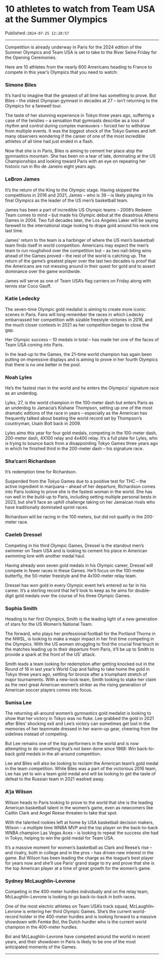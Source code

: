 # 10 athletes to watch from Team USA at the Summer Olympics

Published :`2024-07-25 12:28:57`

---

Competition is already underway in Paris for the 2024 edition of the Summer Olympics and Team USA is set to take to the River Seine Friday for the Opening Ceremonies.

Here are 10 athletes from the nearly 600 Americans heading to France to compete in this year’s Olympics that you need to watch:

### Simone Biles

It’s hard to imagine that the greatest of all time has something to prove. But Biles – the oldest Olympian gymnast in decades at 27 – isn’t returning to the Olympics for a farewell tour.

The taste of her stunning experience in Tokyo three years ago, suffering a case of the twisties – a sensation that gymnasts describe as a loss of rhythm and control during complex maneuvers – forced her to withdraw from multiple events. It was the biggest shock of the Tokyo Games and left many observers wondering if the career of one of the most incredible athletes of all time had just ended in a flash.

Now that she is in Paris, Biles is aiming to cement her place atop the gymnastics mountain. She has been on a tear of late, dominating at the US Championships and looking toward Paris with an eye on repeating her historic run in Rio de Janeiro eight years ago.

### LeBron James

It’s the return of the King to the Olympic stage. Having skipped the competitions in 2016 and 2021, James – who is 39 – is likely playing in his final Olympics as the leader of the US men’s basketball team.

James has been a part of incredible US Olympic teams – 2008’s Redeem Team comes to mind – but made his Olympic debut at the disastrous Athens Games in 2004. Two full decades later, the Los Angeles Laker will be saying farewell to the international stage looking to drape gold around his neck one last time.

James’ return to the team is a harbinger of where the US men’s basketball team finds itself in world competition. Americans may expect the men’s team to run roughshod over the competition but – as two nail-biting wins ahead of the Games proved – the rest of the world is catching up. The return of the game’s greatest player over the last two decades is proof that the Americans are not messing around in their quest for gold and to assert dominance over the game worldwide.

James will serve as one of Team USA’s flag carriers on Friday along with tennis star Coco Gauff.

### Katie Ledecky

The seven-time Olympic gold medalist is aiming to create more iconic scenes in Paris. Fans will long remember the races in which Ledecky embarrassed her competition with sizable freestyle victories in 2016, and the much closer contests in 2021 as her competition began to close the gap.

Her Olympic success – 10 medals in total – has made her one of the faces of Team USA coming into Paris.

In the lead-up to the Games, the 21-time world champion has again been putting on impressive displays and is aiming to prove in her fourth Olympics that there is no one better in the pool.

### Noah Lyles

He’s the fastest man in the world and he enters the Olympics’ signature race as an underdog.

Lyles, 27, is the world champion in the 100-meter dash but enters Paris as an underdog to Jamacia’s Kishane Thompson, setting up one of the most dramatic editions of the race in years – especially as the American has frequently talked about beating the world record set by Thompson’s countryman, Usain Bolt back in 2009.

Lyles aims this year for four gold medals, competing in the 100-meter dash, 200-meter dash, 4X100 relay and 4x400 relay. It’s a full plate for Lyles, who is trying to bounce back from a disappointing Tokyo Games three years ago in which he finished third in the 200-meter dash – his signature race.

### Sha’carri Richardson

It’s redemption time for Richardson.

Suspended from the Tokyo Games due to a positive test for THC – the active ingredient in marijuana – ahead of her departure, Richardson comes into Paris looking to prove she is the fastest woman in the world. She has run well in the build-up to Paris, including setting multiple personal bests in 2023, but she’ll face an uphill challenge taking on her Jamaican rivals who have traditionally dominated sprint races.

Richardson will be racing in the 100 meters, but did not qualify in the 200-meter race.

### Caeleb Dressel

Competing in his third Olympic Games, Dressel is the standout men’s swimmer on Team USA and is looking to cement his place in American swimming lore with another medal haul.

Having already won seven gold medals in his Olympic career, Dressel will compete in fewer races in these Games. He’ll focus on the 100-meter butterfly, the 50-meter freestyle and the 4x100-meter relay team.

Dressel has won gold in every Olympic event he’s entered so far in his career. It’s a sterling record that he’ll look to keep as he aims for double-digit gold medals over the course of his three Olympic Games.

### Sophia Smith

Heading to her first Olympics, Smith is the leading light of a new generation of stars for the US Women’s National Team.

The forward, who plays her professional football for the Portland Thorns in the NWSL, is looking to make a major impact in her first time competing in the Olympics. With the US women struggling to find the crucial final touch in the matches leading up to their departure from Paris, it’ll be up to Smith to provide a spark at the front of the US’ attack.

Smith leads a team looking for redemption after getting knocked out in the Round of 16 in last year’s World Cup and failing to take home the gold in Tokyo three years ago, settling for bronze after a triumphant stretch of major tournaments. With a new-look team, Smith looking to stake her claim as the next great American women’s striker as the rising generation of American soccer players comes into focus.

### Sunisa Lee

The returning all-around women’s gymnastics gold medalist is looking to show that her victory in Tokyo was no fluke. Lee grabbed the gold in 2021 after Biles’ shocking exit and Lee’s victory can sometimes get lost in the memories of her teammate dressed in her warm-up gear, cheering from the sidelines instead of competing.

But Lee remains one of the top performers in the world and is now attempting to do something that’s not been done since 1968: Win back-to-back gold medals in the all-around competition.

Lee and Biles will also be looking to reclaim the American team’s gold medal in the team competition. While Biles was a part of the victorious 2016 team, Lee has yet to win a team gold medal and will be looking to get the taste of defeat to the Russian team in 2021 washed away.

### A’ja Wilson

Wilson heads to Paris looking to prove to the world that she is the leading American basketball talent in the women’s game, even as newcomers like Caitlin Clark and Angel Reese threaten to take that spot.

With the talented rookies left at home by USA basketball decision makers, Wilson – a multiple time WNBA MVP and the top player on the back-to-back WNBA champion Las Vegas Aces – is looking to repeat the success she had in Tokyo, helping to win the gold medal for Team USA.

It’s a massive moment for women’s basketball as Clark and Reese’s rise – and rivalry, both in college and in the pros – has driven new interest in the game. But Wilson has been leading the charge as the league’s best player for years now and she’ll use Paris’ grand stage to try and prove that she is the top American player at a time of great growth for the women’s game.

### Sydney McLaughlin-Levrone

Competing in the 400-meter hurdles individually and on the relay team, McLaughlin-Levrone is looking to go back-to-back in both races.

One of the most electric athletes on Team USA’s track squad, McLaughlin-Levrone is entering her third Olympic Games. She’s the current world-record holder in the 400-meter hurdles and is looking forward to a massive showdown with Femke Bol, the Dutch hurdler who is the current world champion in the 400-meter hurdles.

Bol and McLaughlin-Levrone have competed around the world in recent years, and their showdown in Paris is likely to be one of the most anticipated moments of the Games.

---

